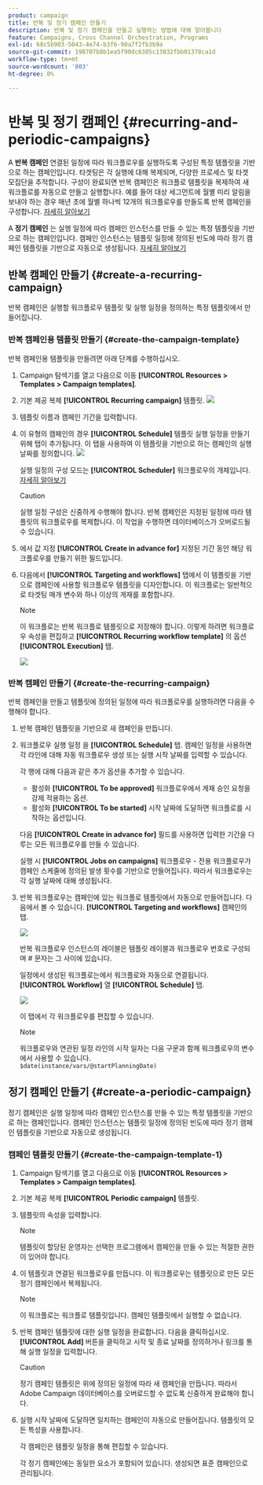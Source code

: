 ```yaml
---
product: campaign
title: 반복 및 정기 캠페인 만들기
description: 반복 및 정기 캠페인을 만들고 실행하는 방법에 대해 알아봅니다
feature: Campaigns, Cross Channel Orchestration, Programs
exl-id: 68c5b903-5043-4e74-b3f6-90a7f2fb3b9a
source-git-commit: 190707b8b1ea5f90dc6385c13832fbb01378ca1d
workflow-type: tm+mt
source-wordcount: '803'
ht-degree: 0%

---
```


# 반복 및 정기 캠페인 {#recurring-and-periodic-campaigns}

A **반복 캠페인** 연결된 일정에 따라 워크플로우를 실행하도록 구성된 특정 템플릿을 기반으로 하는 캠페인입니다. 타겟팅은 각 실행에 대해 복제되며, 다양한 프로세스 및 타겟 모집단을 추적합니다.  구성이 완료되면 반복 캠페인은 워크플로 템플릿을 복제하여 새 워크플로를 자동으로 만들고 실행합니다. 예를 들어 대상 세그먼트에 월별 미리 알림을 보내야 하는 경우 매년 초에 월별 하나씩 12개의 워크플로우를 만들도록 반복 캠페인을 구성합니다. [자세히 알아보기](#create-a-recurring-campaign)

A **정기 캠페인** 는 실행 일정에 따라 캠페인 인스턴스를 만들 수 있는 특정 템플릿을 기반으로 하는 캠페인입니다. 캠페인 인스턴스는 템플릿 일정에 정의된 빈도에 따라 정기 캠페인 템플릿을 기반으로 자동으로 생성됩니다. [자세히 알아보기](#create-a-periodic-campaign)

## 반복 캠페인 만들기 {#create-a-recurring-campaign}

반복 캠페인은 실행할 워크플로우 템플릿 및 실행 일정을 정의하는 특정 템플릿에서 만들어집니다.

### 반복 캠페인용 템플릿 만들기 {#create-the-campaign-template}

반복 캠페인용 템플릿을 만들려면 아래 단계를 수행하십시오.

1. Campaign 탐색기를 열고 다음으로 이동 **[!UICONTROL Resources > Templates > Campaign templates]**.
1. 기본 제공 복제 **[!UICONTROL Recurring campaign]** 템플릿.
   ![](assets/recurring-campaign-duplicate.png)
1. 템플릿 이름과 캠페인 기간을 입력합니다.
1. 이 유형의 캠페인의 경우 **[!UICONTROL Schedule]** 템플릿 실행 일정을 만들기 위해 탭이 추가됩니다. 이 탭을 사용하여 이 템플릿을 기반으로 하는 캠페인의 실행 날짜를 정의합니다.
   ![](assets/recurring-campaign-schedule.png)

   실행 일정의 구성 모드는 **[!UICONTROL Scheduler]** 워크플로우의 개체입니다. [자세히 알아보기](../workflow/scheduler.md)

   >[!CAUTION]
   >
   >실행 일정 구성은 신중하게 수행해야 합니다. 반복 캠페인은 지정된 일정에 따라 템플릿의 워크플로우를 복제합니다. 이 작업을 수행하면 데이터베이스가 오버로드될 수 있습니다.

1. 에서 값 지정 **[!UICONTROL Create in advance for]** 지정된 기간 동안 해당 워크플로우를 만들기 위한 필드입니다.
1. 다음에서 **[!UICONTROL Targeting and workflows]** 탭에서 이 템플릿을 기반으로 캠페인에 사용할 워크플로우 템플릿을 디자인합니다. 이 워크플로는 일반적으로 타겟팅 매개 변수와 하나 이상의 게재를 포함합니다.

   >[!NOTE]
   >
   >이 워크플로는 반복 워크플로 템플릿으로 저장해야 합니다. 이렇게 하려면 워크플로우 속성을 편집하고 **[!UICONTROL Recurring workflow template]** 의 옵션 **[!UICONTROL Execution]** 탭.

   ![](assets/recurring-campaign-wf-properties.png)

### 반복 캠페인 만들기 {#create-the-recurring-campaign}

반복 캠페인을 만들고 템플릿에 정의된 일정에 따라 워크플로우를 실행하려면 다음을 수행해야 합니다.

1. 반복 캠페인 템플릿을 기반으로 새 캠페인을 만듭니다.
1. 워크플로우 실행 일정 을 **[!UICONTROL Schedule]** 탭. 캠페인 일정을 사용하면 각 라인에 대해 자동 워크플로우 생성 또는 실행 시작 날짜를 입력할 수 있습니다.

   각 행에 대해 다음과 같은 추가 옵션을 추가할 수 있습니다.

   * 활성화 **[!UICONTROL To be approved]** 워크플로우에서 게재 승인 요청을 강제 적용하는 옵션.
   * 활성화 **[!UICONTROL To be started]** 시작 날짜에 도달하면 워크플로를 시작하는 옵션입니다.

   다음 **[!UICONTROL Create in advance for]** 필드를 사용하면 입력한 기간을 다루는 모든 워크플로우를 만들 수 있습니다.

   실행 시 **[!UICONTROL Jobs on campaigns]** 워크플로우 - 전용 워크플로우가 캠페인 스케줄에 정의된 발생 횟수를 기반으로 만들어집니다. 따라서 워크플로우는 각 실행 날짜에 대해 생성됩니다.

1. 반복 워크플로우는 캠페인에 있는 워크플로 템플릿에서 자동으로 만들어집니다. 다음에서 볼 수 있습니다. **[!UICONTROL Targeting and workflows]** 캠페인의 탭.

   ![](assets/recurring-wf-created.png)

   반복 워크플로우 인스턴스의 레이블은 템플릿 레이블과 워크플로우 번호로 구성되며 # 문자는 그 사이에 있습니다.

   일정에서 생성된 워크플로는에서 워크플로와 자동으로 연결됩니다. **[!UICONTROL Workflow]** 열 **[!UICONTROL Schedule]** 탭.

   ![](assets/recurring-wf-schedule-executed.png)

   이 탭에서 각 워크플로우를 편집할 수 있습니다.

   >[!NOTE]
   >
   >워크플로우와 연관된 일정 라인의 시작 일자는 다음 구문과 함께 워크플로우의 변수에서 사용할 수 있습니다.\
   >`$date(instance/vars/@startPlanningDate)`

## 정기 캠페인 만들기 {#create-a-periodic-campaign}

정기 캠페인은 실행 일정에 따라 캠페인 인스턴스를 만들 수 있는 특정 템플릿을 기반으로 하는 캠페인입니다. 캠페인 인스턴스는 템플릿 일정에 정의된 빈도에 따라 정기 캠페인 템플릿을 기반으로 자동으로 생성됩니다.

### 캠페인 템플릿 만들기 {#create-the-campaign-template-1}

1. Campaign 탐색기를 열고 다음으로 이동 **[!UICONTROL Resources > Templates > Campaign templates]**.
1. 기본 제공 복제 **[!UICONTROL Periodic campaign]** 템플릿.
1. 템플릿의 속성을 입력합니다.

   >[!NOTE]
   >
   >템플릿이 할당된 운영자는 선택한 프로그램에서 캠페인을 만들 수 있는 적절한 권한이 있어야 합니다.

1. 이 템플릿과 연결된 워크플로우를 만듭니다. 이 워크플로우는 템플릿으로 만든 모든 정기 캠페인에서 복제됩니다.

   >[!NOTE]
   >
   >이 워크플로는 워크플로 템플릿입니다. 캠페인 템플릿에서 실행할 수 없습니다.

1. 반복 캠페인 템플릿에 대한 실행 일정을 완료합니다. 다음을 클릭하십시오. **[!UICONTROL Add]** 버튼을 클릭하고 시작 및 종료 날짜를 정의하거나 링크를 통해 실행 일정을 입력합니다.

   >[!CAUTION]
   >
   >정기 캠페인 템플릿은 위에 정의된 일정에 따라 새 캠페인을 만듭니다. 따라서 Adobe Campaign 데이터베이스를 오버로드할 수 없도록 신중하게 완료해야 합니다.

1. 실행 시작 날짜에 도달하면 일치하는 캠페인이 자동으로 만들어집니다. 템플릿의 모든 특성을 사용합니다.

   각 캠페인은 템플릿 일정을 통해 편집할 수 있습니다.

   각 정기 캠페인에는 동일한 요소가 포함되어 있습니다. 생성되면 표준 캠페인으로 관리됩니다.
